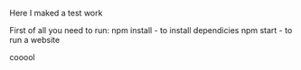 Here I maked a test work

First of all you need to run:
npm install - to install dependicies
npm start - to run a website


cooool
